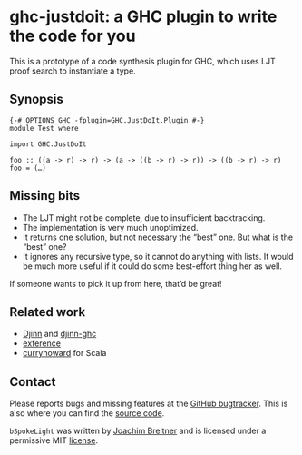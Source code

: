 ghc-justdoit: a GHC plugin to write the code for you
=========================================

This is a prototype of a code synthesis plugin for GHC, which uses LJT proof
search to instantiate a type.

Synopsis
--------

    {-# OPTIONS_GHC -fplugin=GHC.JustDoIt.Plugin #-}
    module Test where

    import GHC.JustDoIt

    foo :: ((a -> r) -> r) -> (a -> ((b -> r) -> r)) -> ((b -> r) -> r)
    foo = (…)

Missing bits
------------

 * The LJT might not be complete, due to insufficient backtracking.
 * The implementation is very much unoptimized.
 * It returns one solution, but not necessary the “best” one. But what is the “best” one?
 * It ignores any recursive type, so it cannot do anything with lists. It would be much more useful if it could do some best-effort thing her as well.

If someone wants to pick it up from here, that’d be great!


Related work
------------

 * [Djinn](http://hackage.haskell.org/package/djinn) and [djinn-ghc](http://hackage.haskell.org/package/djinn-ghc)
 * [exference](http://hackage.haskell.org/package/exference)
 * [curryhoward](https://github.com/Chymyst/curryhoward) for Scala

Contact
-------

Please reports bugs and missing features at the [GitHub bugtracker]. This is
also where you can find the [source code].

`bSpokeLight` was written by [Joachim Breitner] and is licensed under a
permissive MIT [license].

[GitHub bugtracker]: https://github.com/nomeata/ghc-justdoit/issues
[source code]: https://github.com/nomeata/ghc-justdoit
[Joachim Breitner]: http://www.joachim-breitner.de/
[license]: https://github.com/nomeata/ghc-justdoit/blob/LICENSE



